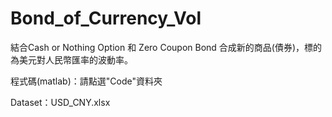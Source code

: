 # Bond_of_Currency_Vol
結合Cash or Nothing Option 和 Zero Coupon Bond 合成新的商品(債券)，標的為美元對人民幣匯率的波動率。

程式碼(matlab)：請點選"Code"資料夾

Dataset：USD_CNY.xlsx
